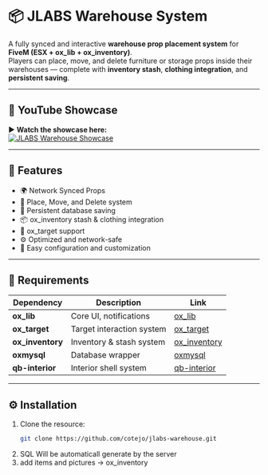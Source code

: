 # 📦 JLABS Warehouse System

A fully synced and interactive **warehouse prop placement system** for **FiveM (ESX + ox_lib + ox_inventory)**.  
Players can place, move, and delete furniture or storage props inside their warehouses — complete with **inventory stash**, **clothing integration**, and **persistent saving**.

---

## 🎥 YouTube Showcase

▶ **Watch the showcase here:**  
[![JLABS Warehouse Showcase](https://img.youtube.com/vi/F0n8XMMSzL8/hqdefault.jpg)](https://www.youtube.com/watch?v=F0n8XMMSzL8)

---

## 🚀 Features

- 🌍 Network Synced Props  
- 🧱 Place, Move, and Delete system  
- 💾 Persistent database saving  
- 📦 ox_inventory stash & clothing integration  
- 🎯 ox_target support  
- ⚙️ Optimized and network-safe  
- 🧩 Easy configuration and customization  

---

## 🧱 Requirements

| Dependency | Description | Link |
|-------------|--------------|------|
| **ox_lib** | Core UI, notifications | [ox_lib](https://github.com/overextended/ox_lib) |
| **ox_target** | Target interaction system | [ox_target](https://github.com/overextended/ox_target) |
| **ox_inventory** | Inventory & stash system | [ox_inventory](https://github.com/overextended/ox_inventory) |
| **oxmysql** | Database wrapper | [oxmysql](https://github.com/overextended/oxmysql) |
| **qb-interior** | Interior shell system | [qb-interior](https://github.com/qbcore-framework/qb-interior) |

---

## ⚙️ Installation

1. Clone the resource:
   ```bash
   git clone https://github.com/cotejo/jlabs-warehouse.git
2. SQL Will be automaticall generate by the server
3. add items and pictures -> ox_inventory

